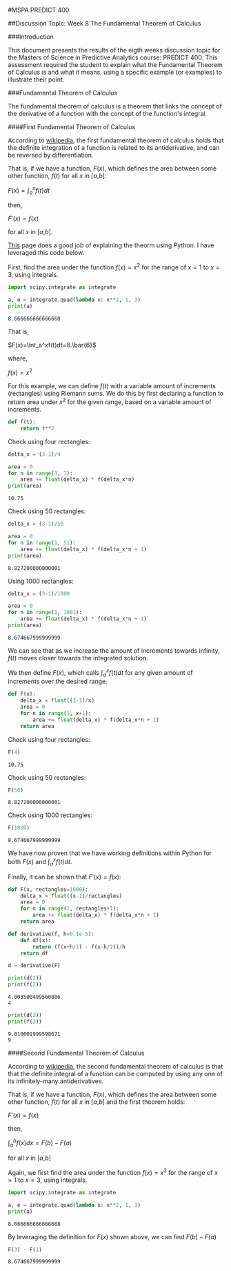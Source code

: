 
#MSPA PREDICT 400

##Discussion Topic: Week 8 The Fundamental Theorem of Calculus

###Introduction

This document presents the results of the eigth weeks discussion topic for the Masters of Science in Predictive Analytics course: PREDICT 400. This assessment required the student to explain what the Fundamental Theorem of Calculus is and what it means, using a specific example (or examples) to illustrate their point.

###Fundamental Theorem of Calculus

The fundamental theorem of calculus is a theorem that links the concept of the derivative of a function with the concept of the function's integral.

####First Fundamental Theorem of Calculus

According to <a href = "https://en.wikipedia.org/wiki/Fundamental_theorem_of_calculus">wikipedia</a>, the first fundamental theorem of calculus holds that the definite integration of a function is related to its antiderivative, and can be reversed by differentiation.

That is, if we have a function, $F(x)$, which defines the area between some other function, $f(t)$ for all $x$ in [$a$,$b$]:

$F(x)=\int_a^xf(t)dt$

then,

$F′(x) = f(x)$

for all $x$ in [$a$,$b$].

<a href = "http://averylaird.com/blog/proving-the-first-fundamental-theorem-of-calculus-with-python/">This</a> page does a good job of explaining the theorm using Python. I have leveraged this code below.

First, find the area under the function $f(x)=x^2$ for the range of $x=1$ to $x=3$, using integrals.


```python
import scipy.integrate as integrate

a, e = integrate.quad(lambda x: x**2, 1, 3)
print(a)
```

    8.666666666666668
    

That is,

$F(x)=\int_a^xf(t)dt=8.\bar{6}$

where,

$f(x)=x^2$

For this example, we can define $f(t)$ with a variable amount of increments (rectangles) using Riemann sums. We do this by first declaring a function to return area under $x^2$ for the given range, based on a variable amount of increments.


```python
def f(t): 
    return t**2
```

Check using four rectangles:


```python
delta_x = (3-1)/4

area = 0
for n in range(3, 7):
    area += float(delta_x) * f(delta_x*n)
print(area)
```

    10.75
    

Check using 50 rectangles:


```python
delta_x = (3-1)/50

area = 0
for n in range(1, 51):
    area += float(delta_x) * f(delta_x*n + 1)
print(area)
```

    8.827200000000001
    

Using 1000 rectangles:


```python
delta_x = (3-1)/1000

area = 0
for n in range(1, 1001):
    area += float(delta_x) * f(delta_x*n + 1)
print(area)
```

    8.674667999999999
    

We can see that as we increase the amount of increments towards infinity, $f(t)$ moves closer towards the integrated solution.

We then define $F(x)$, which calls $\int_a^xf(t)dt$ for any given amount of increments over the desired range.


```python
def F(x):
    delta_x = float((3-1)/x)
    area = 0
    for n in range(1, x+1):
        area += float(delta_x) * f(delta_x*n + 1)
    return area
```

Check using four rectangles:


```python
F(4)
```




    10.75



Check using 50 rectangles:


```python
F(50)
```




    8.827200000000001



Check using 1000 rectangles:


```python
F(1000)
```




    8.674667999999999



We have now proven that we have working definitions within Python for both $F(x)$ and $\int_a^xf(t)dt$.

Finally, it can be shown that $F′(x) = f(x)$:


```python
def F(x, rectangles=1000):
    delta_x = float((x-1)/rectangles)
    area = 0
    for n in range(1, rectangles+1):
        area += float(delta_x) * f(delta_x*n + 1)
    return area

def derivative(f, h=0.1e-5):
    def df(x):
        return (f(x+h/2) - f(x-h/2))/h
    return df

d = derivative(F)
```


```python
print(d(2))
print(f(2))
```

    4.003500499560886
    4
    


```python
print(d(3))
print(f(3))
```

    9.010001999598671
    9
    

####Second Fundamental Theorem of Calculus

According to <a href = "https://en.wikipedia.org/wiki/Fundamental_theorem_of_calculus">wikipedia</a>, the second fundamental theorem of calculus is that that the definite integral of a function can be computed by using any one of its infinitely-many antiderivatives.

That is, if we have a function, $F(x)$, which defines the area between some other function, $f(t)$ for all $x$ in [$a$,$b$] and the first theorem holds:

$F′(x) = f(x)$

then,

$\int_a^bf(x)dx = F(b)-F(a)$

for all $x$ in [$a$,$b$]

Again, we first find the area under the function $f(x)=x^2$ for the range of $x=1$ to $x=3$, using integrals.


```python
import scipy.integrate as integrate

a, e = integrate.quad(lambda x: x**2, 1, 3)
print(a)
```

    8.666666666666668
    

By leveraging the definition for $F(x)$ shown above, we can find $F(b)-F(a)$


```python
F(3) - F(1)
```




    8.674667999999999



